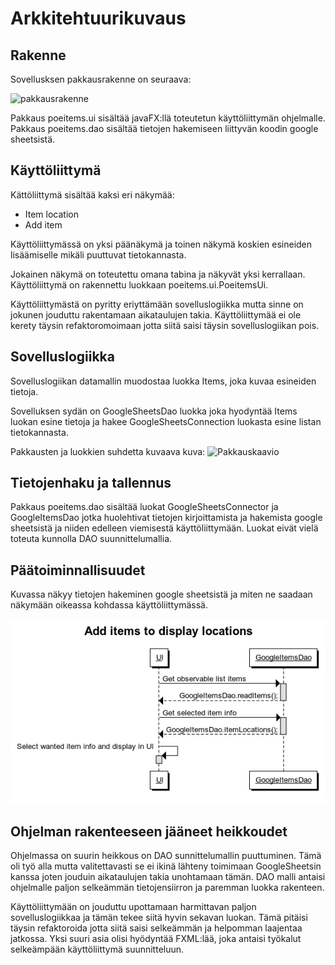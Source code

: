 # Arkkitehtuurikuvaus 

## Rakenne

Sovellusksen pakkausrakenne on seuraava:

![pakkausrakenne]()

Pakkaus poeitems.ui sisältää javaFX:llä toteutetun käyttöliittymän ohjelmalle.
Pakkaus poeitems.dao sisältää tietojen hakemiseen liittyvän koodin google sheetsistä.

## Käyttöliittymä

Kättöliittymä sisältää kaksi eri näkymää:
- Item location
- Add item

Käyttöliittymässä on yksi päänäkymä ja toinen näkymä koskien esineiden lisäämiselle mikäli puuttuvat tietokannasta.

Jokainen näkymä on toteutettu omana tabina ja näkyvät yksi kerrallaan. Käyttöliittymä on rakennettu luokkaan poeitems.ui.PoeitemsUi.

Käyttöliittymästä on pyritty eriyttämään sovelluslogiikka mutta sinne on jokunen jouduttu rakentamaan aikataulujen takia. Käyttöliittymää ei ole kerety täysin refaktoromoimaan jotta siitä saisi täysin sovelluslogiikan pois.


## Sovelluslogiikka

Sovelluslogiikan datamallin muodostaa luokka Items, joka kuvaa esineiden tietoja.

Sovelluksen sydän on GoogleSheetsDao luokka joka hyodyntää Items luokan esine tietoja ja hakee GoogleSheetsConnection luokasta esine listan tietokannasta.

Pakkausten ja luokkien suhdetta kuvaava kuva: 
![Pakkauskaavio]()

##  Tietojenhaku ja tallennus

Pakkaus poeitems.dao sisältää luokat GoogleSheetsConnector ja  GoogleItemsDao jotka huolehtivat tietojen kirjoittamista ja hakemista google sheetsistä ja niiden edelleen viemisestä käyttöliittymään. Luokat eivät vielä toteuta kunnolla DAO suunnittelumallia.

## Päätoiminnallisuudet

Kuvassa näkyy tietojen hakeminen google sheetsistä ja miten ne saadaan näkymään oikeassa kohdassa käyttöliittymässä.

![Sekvenssikaavio](https://github.com/silmish/ot-harjoitustyo/blob/master/dokumentointi/Kuvat/Add%20items%20to%20display%20locations.png)

## Ohjelman rakenteeseen jääneet heikkoudet

Ohjelmassa on suurin heikkous on DAO sunnittelumallin puuttuminen. Tämä oli työ alla mutta valitettavasti se ei ikinä lähteny toimimaan GoogleSheetsin kanssa joten jouduin aikataulujen takia unohtamaan tämän. DAO malli antaisi ohjelmalle paljon selkeämmän tietojensiirron ja paremman luokka rakenteen. 

Käyttöliittymään on jouduttu upottamaan harmittavan paljon sovelluslogiikkaa ja tämän tekee siitä hyvin sekavan luokan. Tämä pitäisi täysin refaktoroida jotta siitä saisi selkeämmän ja helpomman laajentaa jatkossa. Yksi suuri asia olisi hyödyntää FXML:lää, joka antaisi työkalut selkeämpään käyttöliittymä suunnitteluun.
